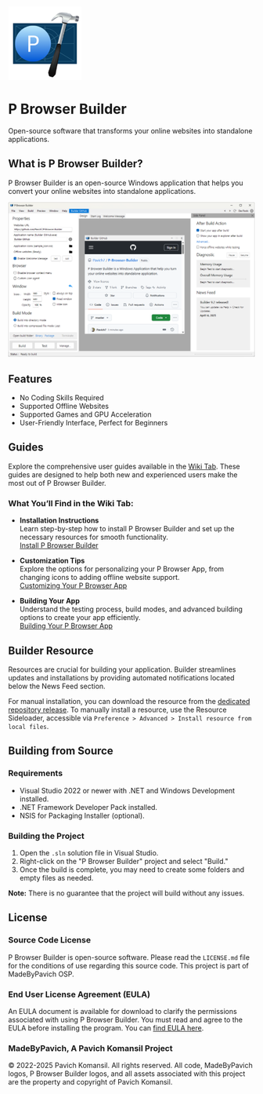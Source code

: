 <img src="https://github.com/Pavich7/P-Browser-Builder/blob/master/p_browser_icon_001_rq2_icon.png?raw=true" width="150">

# P Browser Builder

Open-source software that transforms your online websites into standalone applications.

## What is P Browser Builder?

P Browser Builder is an open-source Windows application that helps you convert your online websites into standalone applications.

<img src="https://github.com/Pavich7/P-Browser-Builder/blob/master/screenshot.png?raw=true" width="750">

## Features

* No Coding Skills Required
* Supported Offline Websites
* Supported Games and GPU Acceleration
* User-Friendly Interface, Perfect for Beginners

## Guides

Explore the comprehensive user guides available in the [Wiki Tab](https://github.com/Pavich7/P-Browser-Builder/wiki). These guides are designed to help both new and experienced users make the most out of P Browser Builder.  

### What You’ll Find in the Wiki Tab:
- **Installation Instructions**  
  Learn step-by-step how to install P Browser Builder and set up the necessary resources for smooth functionality.  
  [Install P Browser Builder](https://github.com/Pavich7/P-Browser-Builder/wiki/Installing-P-Browser-Builder)

- **Customization Tips**  
  Explore the options for personalizing your P Browser App, from changing icons to adding offline website support.  
  [Customizing Your P Browser App](https://github.com/Pavich7/P-Browser-Builder/wiki/Customizing-your-App)

- **Building Your App**  
  Understand the testing process, build modes, and advanced building options to create your app efficiently.  
  [Building Your P Browser App](https://github.com/Pavich7/P-Browser-Builder/wiki/Building-your-App)

## Builder Resource

Resources are crucial for building your application. Builder streamlines updates and installations by providing automated notifications located below the News Feed section.  

For manual installation, you can download the resource from the [dedicated repository release](https://github.com/Pavich7/P-Browser-Builder-Resource/releases). To manually install a resource, use the Resource Sideloader, accessible via `Preference > Advanced > Install resource from local files`.

## Building from Source

### Requirements

* Visual Studio 2022 or newer with .NET and Windows Development installed.
* .NET Framework Developer Pack installed.
* NSIS for Packaging Installer (optional).

### Building the Project

1. Open the `.sln` solution file in Visual Studio.
2. Right-click on the "P Browser Builder" project and select "Build."
3. Once the build is complete, you may need to create some folders and empty files as needed.

**Note:** There is no guarantee that the project will build without any issues.

## License

### Source Code License

P Browser Builder is open-source software. Please read the `LICENSE.md` file for the conditions of use regarding this source code. This project is part of MadeByPavich OSP.

### End User License Agreement (EULA)

An EULA document is available for download to clarify the permissions associated with using P Browser Builder. You must read and agree to the EULA before installing the program. You can [find EULA here](https://github.com/Pavich7/P-Browser-Builder/blob/master/EULA.md).


### MadeByPavich, A Pavich Komansil Project

© 2022-2025 Pavich Komansil. All rights reserved. All code, MadeByPavich logos, P Browser Builder logos, and all assets associated with this project are the property and copyright of Pavich Komansil.
